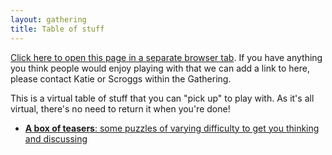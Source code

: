 ```yaml
---
layout: gathering
title: Table of stuff
---
```


<a href="https://www.mathsjam.com/gathering/uk/2020/table-of-stuff" target="_blank">Click here to open this page in a separate browser tab</a>. If you have anything you think people would enjoy playing with that we can add a link to here, please contact Katie or Scroggs within the Gathering.

This is a virtual table of stuff that you can "pick up" to play with. As it's all virtual, there's no need to return it when you're done!

<ul>
<li><a href="https://mathsjam.com/gathering/uk/2020/teasers.pdf" target="_blank"><b>A box of teasers</b>: some puzzles of varying difficulty to get you thinking and discussing</a></li>
</ul>
